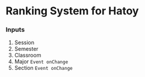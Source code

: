 # Ranking System for Hatoy

### Inputs 
1. Session 
2. Semester 
3. Classroom 
4. Major `Event onChange`
5. Section `Event onChange`
